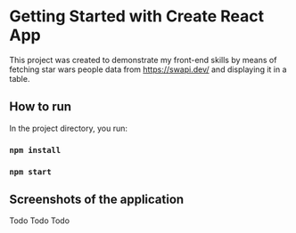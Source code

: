 # Getting Started with Create React App

This project was created to demonstrate my front-end skills by means of fetching star wars people data from https://swapi.dev/
and displaying it in a table.

## How to run

In the project directory, you run:

### `npm install`
### `npm start`


## Screenshots of the application
Todo
Todo
Todo
